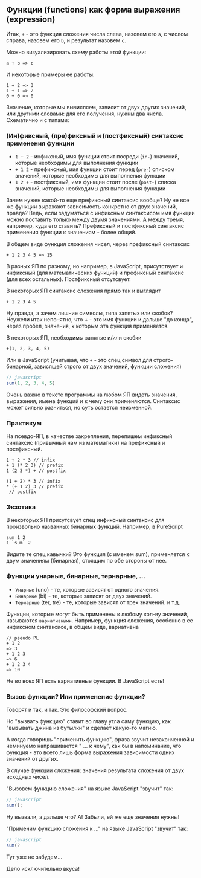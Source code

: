 ## Функции (functions) как форма выражения (expression)

Итак, `+` - это функция сложения числа слева, назовем его `a`, с числом справа, назовем его `b`, и результат назовем `c`.

Можно визуализировать схему работы этой функции:

`a + b => c`

И некоторые примеры ее работы:

```
1 + 2 => 3
1 + 1 => 2
0 + 0 => 0
```

Значение, которые мы вычисляем, зависит от двух других значений, или другими словами: для его получения, нужны два числа. Схематично и с типами:

### (Ин)фиксный, (пре)фиксный и (постфиксный) синтаксис применения функции

- `1 + 2` - инфиксный, имя функции стоит посреди (`in-`) значений, которые необходимы для выполнения функции
- `+ 1 2` - префиксный, иия функции стоит перед (`pre-`) списком значений, которые необходимы для выполнения функции
- `1 2 +` - постфиксный, имя функции стоит после (`post-`) списка значений, которые необходимы для выполнения функции

Зачем нужен какой-то еще префиксный синтаксис вообще? Ну не все же функции выражают зависимость конкретно от двух значений, правда? Ведь, если задуматься с инфиксным синтаксисом имя функции можно поставить только между двумя значениями. А между тремя, например, куда его ставить? Префиксный и постфиксный синтаксис применения функции к значениям - более общий.

В общем виде функция сложения чисел, через префиксный синтаксис

```
+ 1 2 3 4 5 => 15
```

В разных ЯП по разному, но например, в JavaScript, присутствует и инфиксный (для математических функций) и префиксный синтаксис (для всех остальных). Постфиксный отсутсвует.

В некоторых ЯП синтаксис сложения прямо так и выглядит

```
+ 1 2 3 4 5
```

Ну правда, а зачем лишние символы, типа запятых или скобок? Неужели итак непонятно, что + - это имя функции и дальше "до конца", через пробел, значения, к которым эта функция применяется.

В некоторых ЯП, необходимы запятые и/или скобки

```
+(1, 2, 3, 4, 5)
```

Или в JavaScript (учитывая, что `+` - это спец символ для строго-бинарной, зависящей строго от двух значений, функции сложения)
```javascript
// javascript
sum(1, 2, 3, 4, 5)
```

Очень важно в тексте программы на любом ЯП видеть значения, выражения, имена функций и к чему они применяются. Синтаксис может сильно разниться, но суть остается неизменной.

### Практикум

На псевдо-ЯП, в качестве закрепления, перепишем инфиксный синтаксис (привычный нам из математики) на префиксный и постфиксный.

```
1 + 2 * 3 // infix
+ 1 (* 2 3) // prefix
1 (2 3 *) + // postfix

(1 + 2) * 3 // infix
* (+ 1 2) 3 // prefix
 // postfix
```

### Экзотика

В некоторых ЯП присутсвует спец инфиксный синтаксис для произвольно названных бинарных функций. Например, в PureScript

```
sum 1 2
1 `sum` 2
```

Видите те спец кавычки? Это функция (с именем sum), применяется к двум значениям (бинарная), стоящим по обе стороны от нее.

### Функции унарные, бинарные, тернарные, ...

- `Унарные` (uno) - те, которые зависят от одного значения.
- `Бинарные` (bi) - те, которые зависят от двух значений.
- `Тернарные` (ter, tre) - те, которые зависят от трех значений.
и т.д.

Функции, которые могут быть применены к любому кол-ву значений, называются `вариативными`. Например, функция сложения, особенно в ее инфиксном синтаксисе, в общем виде, вариативна

```
// pseudo PL
+ 1 2
=> 3
+ 1 2 3
=> 6
+ 1 2 3 4
=> 10
```

Не во всех ЯП есть вариативные функции. В JavaScript есть!

### Вызов функции? Или применение функции?

Говорят и так, и так. Это философский вопрос.

Но "вызвать функцию" ставит во главу угла саму функцию, как "вызывать джина из бутылки" и сделает какую-то магию.

А когда говоришь "применить функцию", фраза звучит незаконченной и неминуемо напрашивается " ... к чему", как бы в напоминание, что функция - это всего лишь форма выражения зависимости одних значений от других.

В случае функции сложения: значения результата сложения от двух исходных чисел.

"Вызовем функцию сложения" на языке JavaScript "звучит" так:
```javascript
// javascript
sum();
```

Ну вызвали, а дальше что? А! Забыли, ей же еще значения нужны!

"Применим функцию сложения к ..." на языке JavaScript "звучит" так:
```javascript
// javascript
sum(?
```

Тут уже не забудем...

Дело исключительно вкуса!